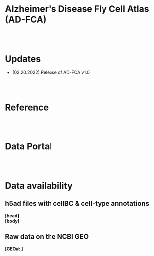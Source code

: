# Alzheimer's Disease Fly Cell Atlas (AD-FCA)

<br/><br/>

# Updates
- (02.20.2022) Release of AD-FCA v1.0
   
<br/><br/>

# Reference

<br/><br/>



# Data Portal 

<br/><br/>
# Data availability  
## h5ad files with cellBC & cell-type annotations  
**[head]**  
**[body]**    

## Raw data on the NCBI GEO
 **[GEO#: ]**  
